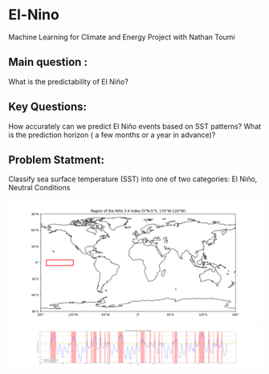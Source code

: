 # El-Nino
Machine Learning for Climate and Energy Project with Nathan Toumi

## Main question : 
What is the predictability of El Niño?

## Key Questions:
How accurately can we predict El Niño events based on SST patterns?
What is the prediction horizon ( a few months or a year in advance)?

## Problem Statment: 
Classify sea surface temperature (SST) into one of two categories: El Niño, Neutral Conditions

![El Nino Region](images/El_Nino_Index_3.4.png)
![El Nino Region](images/Temperatures_anomalies.png)
